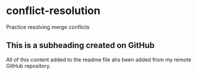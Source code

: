 # conflict-resolution
Practice resolving merge conflicts

## This is a subheading created on GitHub

All of this content added to the readme file ahs been added from my remote GitHub repository.
